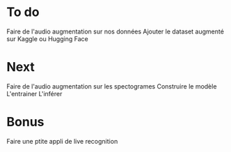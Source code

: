 # To do

Faire de l'audio augmentation sur nos données
Ajouter le dataset augmenté sur Kaggle ou Hugging Face


# Next 

Faire de l'audio augmentation sur les spectogrames
Construire le modèle 
L'entrainer
L'inférer 

# Bonus 

Faire une ptite appli de live recognition